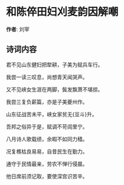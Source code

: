 # 和陈倅田妇刈麦韵因解嘲

**作者**: 刘宰

## 诗词内容

君不见山东健妇把犂耕，子美为赋兵车行。

我尝一读三叹息，尚想青天闻哭声。

又不见峡女生涯在两脚，鬓发飘萧不堪掠。

我尝三复负薪篇，亦是子美夔州作。

山东征战苦未平，峡女家贫无{豆斗}升。

吾邦之俗异于是，赋调不苛闾里宁。

八月诗人歌载绩，余暇不如同力穑。

况复樵枯良易易，自昔民生在勤力。

通守于民情最亲，劳农不惮行侵晨。

他日席前须记取，要使深宫识苦辛。

